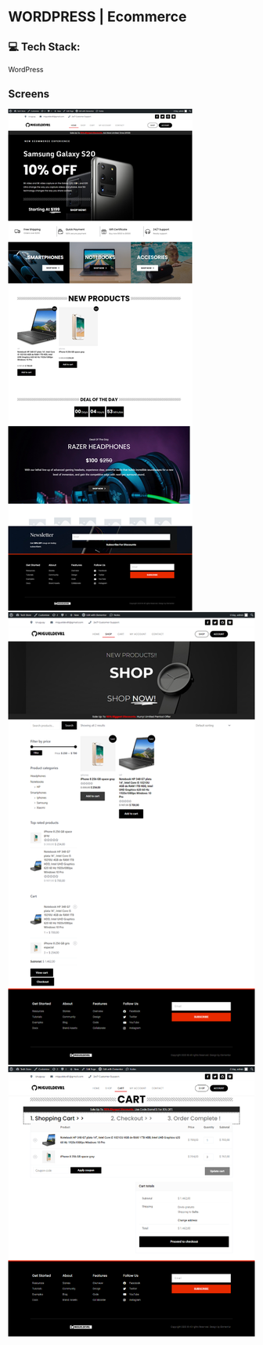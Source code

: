 # WORDPRESS | Ecommerce
## 💻 Tech Stack:
WordPress
## Screens
![1](./resources/1.png)
![2](./resources/2.png)
![3](./resources/3.png)
